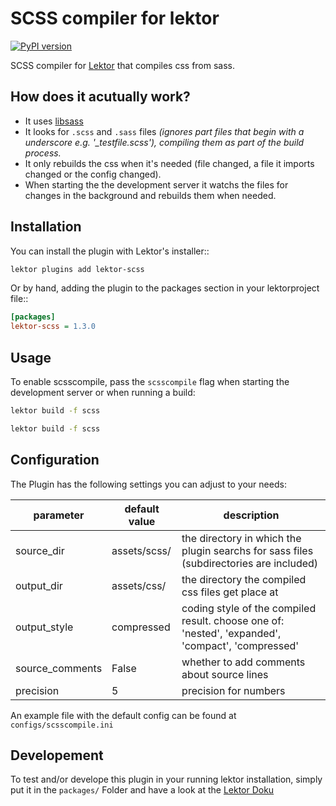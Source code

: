  SCSS compiler for lektor
=============================
[![PyPI version](https://badge.fury.io/py/lektor-scss.svg)](https://badge.fury.io/py/lektor-scss)

SCSS compiler for [Lektor](https://getlektor.com) that compiles css from sass.

 How does it acutually work?
----------------------------
 + It uses [libsass](https://github.com/sass/libsass-python) 
 + It looks for ``.scss`` and ``.sass`` files *(ignores part files that begin with a underscore e.g. '_testfile.scss'), compiling them as part of the build process.*
 + It only rebuilds the css when it's needed (file changed, a file it imports changed or the config changed).
 + When starting the the development server it watchs the files for changes in the background and rebuilds them when needed.

 Installation
-------------
You can install the plugin with Lektor's installer::
```bash
lektor plugins add lektor-scss
```

Or by hand, adding the plugin to the packages section in your lektorproject file::
```ini
[packages]
lektor-scss = 1.3.0
```
 Usage
------
To enable scsscompile, pass the ``scsscompile`` flag when starting the development
server or when running a build:
```bash
lektor build -f scss
```
```bash
lektor build -f scss
```

 Configuration
-------------
The Plugin has the following settings you can adjust to your needs:

|parameter      |default value      |description                                                                                       |
|---------------|-------------------|--------------------------------------------------------------------------------------------------|
|source_dir     |assets/scss/       | the directory in which the plugin searchs for sass files (subdirectories are included)           |
|output_dir     |assets/css/        | the directory the compiled css files get place at                                                |
|output_style   |compressed         | coding style of the compiled result. choose one of: 'nested', 'expanded', 'compact', 'compressed'|
|source_comments|False              | whether to add comments about source lines                                                       |
|precision      |5                  | precision for numbers                                                                            |

An example file with the default config can be found at ``configs/scsscompile.ini``

 Developement
-------------
To test and/or develope this plugin in your running lektor installation, simply put it in the ``packages/`` Folder and have a look at the [Lektor Doku](https://www.getlektor.com/docs/plugins/dev/)
